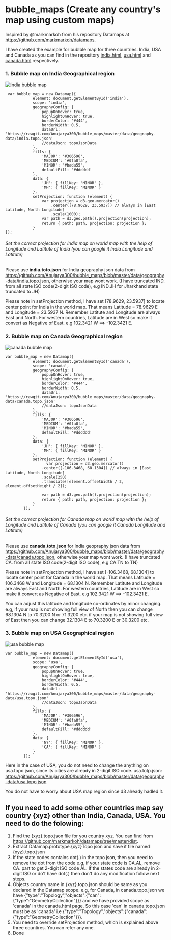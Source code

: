 # bubble_maps (Create any country's map using custom maps)
Inspired by @markmarkoh from his repository Datamaps at https://github.com/markmarkoh/datamaps.

I have created the example for bublble map for three countries. India, USA and Canada as you can find in the repository
[india.html](https://github.com/Anujarya300/bubble_maps/blob/master/india.html), [usa.html](https://github.com/Anujarya300/bubble_maps/blob/master/usa.html) and [canada.html](https://github.com/Anujarya300/bubble_maps/blob/master/canada.html) respectively.

### 1. Bubble map on India Geographical region

![india bubble map](https://github.com/Anujarya300/bubble_maps/blob/master/images/india.jpg)

```
 var bubble_map = new Datamap({
            element: document.getElementById('india'),
            scope: 'india',
            geographyConfig: {
                popupOnHover: true,
                highlightOnHover: true,
                borderColor: '#444',
                borderWidth: 0.5,
                dataUrl: 'https://rawgit.com/Anujarya300/bubble_maps/master/data/geography-data/india.topo.json'
                //dataJson: topoJsonData
            },
            fills: {
                'MAJOR': '#306596',
                'MEDIUM': '#0fa0fa',
                'MINOR': '#bada55',
                defaultFill: '#dddddd'
            },
            data: {
                'JH': { fillKey: 'MINOR' },
                'MH': { fillKey: 'MINOR' }
            },
            setProjection: function (element) {
                var projection = d3.geo.mercator()
                    .center([78.9629, 23.5937]) // always in [East Latitude, North Longitude]
                    .scale(1000);
                var path = d3.geo.path().projection(projection);
                return { path: path, projection: projection };
            }
});
```

###### Set the correct projection for India map on world map with the help of Longitude and Latitute of India (you can google it India Longitude and Latitute)
Please use **india.toto.json** for India geopraphy json data from https://github.com/Anujarya300/bubble_maps/blob/master/data/geography-data/india.topo.json, otherwise your map wont work. (I have truncated IND. from all state ISO code(2-digit ISO code), e.g IND.JH for Jharkhand state truncated to JH)  

Please note in setProjection method, I have set [78.9629, 23.5937] to locate center point for India in the world map. That means
Latitude = 78.9629 E and Longitude = 23.5937 N. Remember Latitute and Longitude are always East and North. For western countries, Latitude are in West so make it convert as Negative of East. e.g 102.3421 W ==> -102.3421 E.

### 2. Bubble map on Canada Geographical region

![canada bubble map](https://github.com/Anujarya300/bubble_maps/blob/master/images/canada.jpg)

```
var bubble_map = new Datamap({
            element: document.getElementById('canada'),
            scope: 'canada',
            geographyConfig: {
                popupOnHover: true,
                highlightOnHover: true,
                borderColor: '#444',
                borderWidth: 0.5,
                dataUrl: 'https://rawgit.com/Anujarya300/bubble_maps/master/data/geography-data/canada.topo.json'
                //dataJson: topoJsonData
            },
            fills: {
                'MAJOR': '#306596',
                'MEDIUM': '#0fa0fa',
                'MINOR': '#bada55',
                defaultFill: '#dddddd'
            },
            data: {
                'JH': { fillKey: 'MINOR' },
                'MH': { fillKey: 'MINOR' }
            },
            setProjection: function (element) {
                  var projection = d3.geo.mercator()
                .center([-106.3468, 68.1304]) // always in [East Latitude, North Longitude]
                .scale(250)
                .translate([element.offsetWidth / 2, element.offsetHeight / 2]);

                var path = d3.geo.path().projection(projection);
                return { path: path, projection: projection };
            }
        });
```

###### Set the correct projection for Canada map on world map with the help of Longitude and Latitute of Canada (you can google it Canada Longitude and Latitute)

Please use **canada.toto.json** for India geopraphy json data from https://github.com/Anujarya300/bubble_maps/blob/master/data/geography-data/canada.topo.json, otherwise your map wont work. (I have truncated CA. from all state ISO code(2-digit ISO code), e.g CA.TN to TN)
        
Please note in setProjection method, I have set [-106.3468, 68.1304] to locate center point for Canada in the world map. That means
Latitude = 106.3468 W and Longitude = 68.1304 N. Remember Latitute and Longitude are always East and North. For western countries, Latitude are in West so make it convert as Negative of East. e.g 102.3421 W ==> -102.3421 E.

You can adjust this latitude and longitude co-ordinates by minor changing. 
e.g, if your map is not showing full view of North then you can change 68.1304 N to 70.3200 N or 71.3200 etc.
     if your map is not showing full view of East then you can change 32.1304 E to 70.3200 E or 30.3200 etc.

### 3. Bubble map on USA Geographical region

![usa bubble map](https://github.com/Anujarya300/bubble_maps/blob/master/images/usa.jpg)

```
var bubble_map = new Datamap({
            element: document.getElementById('usa'),
            scope: 'usa',
            geographyConfig: {
                popupOnHover: true,
                highlightOnHover: true,
                borderColor: '#444',
                borderWidth: 0.5,
                dataUrl: 'https://rawgit.com/Anujarya300/bubble_maps/master/data/geography-data/usa.topo.json'
                //dataJson: topoJsonData
            },
            fills: {
                'MAJOR': '#306596',
                'MEDIUM': '#0fa0fa',
                'MINOR': '#bada55',
                defaultFill: '#dddddd'
            },
            data: {
                'NY': { fillKey: 'MINOR' },
                'CA': { fillKey: 'MINOR' }
            }
        });
```
      
Here in the case of USA, you do not need to change the anything on usa.topo.json, since its cities are already in 2-digit ISO code.
usa.totp.json: https://github.com/Anujarya300/bubble_maps/blob/master/data/geography-data/usa.topo.json
  
You do not have to worry about USA map region since d3 already hadled it.

## If you need to add some other countries map say country {xyz} other than India, Canada, USA. You need to do the folowing:
1. Find the {xyz}.topo.json file for you country xyz. You can find from https://github.com/markmarkoh/datamaps/tree/master/dist.
2. Extract Datamap.prototype.{xyz}Topo json and save it file named {xyz}.topo.json
3. If the state codes contains dot(.) in the topo json, then you need to remove the dot from the code e.g, if your state code is CA.AL, remove CA. part to get 2-digit ISO code AL. If the states code are already in 2-digit ISO or do't have dot(.) then don't do any modification follow next steps.
4. Objects country name in {xyz}.topo.json should be same as you declared in the Datamap scope. e.g, for Canada, in canada.topo.json we have {"type":"Topology","objects":{"can":{"type":"GeometryCollection"}}} and we have provided scope as 'canada' in the canada.html page. So this case 'can' in canada.topo.json must be as 'canada' i.e {"type":"Topology","objects":{"canada":{"type":"GeometryCollection"}}}.
5. You need to override setProjection method, which is explained above three countires. You can refer any one.
6. Done
